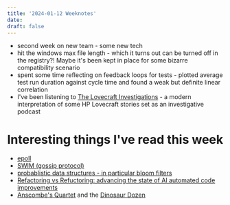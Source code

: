 ```yaml
---
title: '2024-01-12 Weeknotes'
date: 
draft: false
---
```

- second week on new team - some new tech
- hit the windows max file length - which it turns out can be turned off in the registry?! Maybe it's been kept in place for some bizarre compatibility scenario
- spent some time reflecting on feedback loops for tests - plotted average test run duration against cycle time and found a weak but definite linear correlation
- I've been listening to [The Lovecraft Investigations](https://www.bbc.co.uk/programmes/p06spb8w) - a modern interpretation of some HP Lovecraft stories set as an investigative podcast

# Interesting things I've read this week
- [epoll](https://darkcoding.net/software/epoll-the-api-that-powers-the-modern-internet/)
- [SWIM (gossip protocol)](https://www.cs.cornell.edu/projects/Quicksilver/public_pdfs/SWIM.pdf)
- [probablistic data structures - in particular bloom filters](https://en.wikipedia.org/wiki/Bloom_filter)
- [Refactoring vs Refuctoring: advancing the state of AI automated code improvements](https://codescene.com/hubfs/whitepapers/Refactoring-vs-Refuctoring-Advancing-the-state-of-AI-automated-code-improvements.pdf?utm_referrer=https%3A%2F%2Fcodescene.com%2F)
- [Anscombe's Quartet](https://en.wikipedia.org/wiki/Anscombe%27s_quartet) and the [Dinosaur Dozen](https://www.research.autodesk.com/publications/same-stats-different-graphs/)
